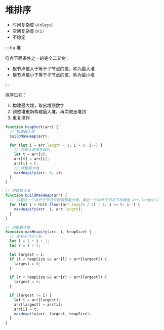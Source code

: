 # 堆排序

- 时间复杂度 `O(nlogn)`
- 空间复杂度 `O(1)`
- 不稳定

::: tip 堆

符合下面条件之一的完全二叉树：

- 根节点值大于等于子节点的值，称为最大堆
- 根节点值小于等于子节点的值，称为最小堆

:::

排序过程：

1. 构建最大堆，取出堆顶数字
2. 调整堆重新构建最大堆，再次取出堆顶
3. 重复操作

```js
function heapSort(arr) {
  // 构建最大堆
  buildMaxHeap(arr);

  for (let i = arr.length - 1; i > 0; i--) {
    // 将最大值放到最后
    let t = arr[0];
    arr[0] = arr[i];
    arr[i] = t;
    // 调整最大堆
    maxHeapify(arr, 0, i);
  }
}

// 构建最大堆
function buildMaxHeap(arr) {
  // 从最后一个非叶子节点开始调整最大堆，最后一个非叶子节点下标就是 arr.length/2 - 1
  for (let i = Math.floor(arr.length / 2) - 1; i >= 0; i--) {
    maxHeapify(arr, i, arr.length);
  }
}

// 调整最大堆
function maxHeapify(arr, i, heapSize) {
  // 左右子节点下标
  let l = 2 * i + 1;
  let r = l + 1;

  let largest = i;
  if (l < heapSize && arr[l] > arr[largest]) {
    largest = l;
  }

  if (r < heapSize && arr[r] > arr[largest]) {
    largest = r;
  }

  if (largest != i) {
    let t = arr[largest];
    arr[largest] = arr[i];
    arr[i] = t;
    maxHeapify(arr, largest, heapSize);
  }
}
```
